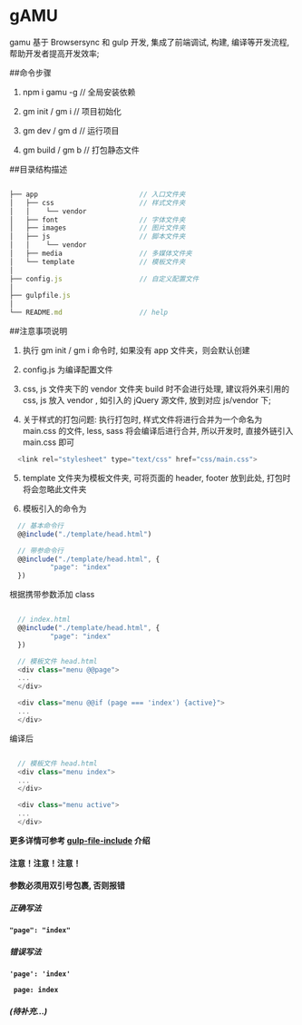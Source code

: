 gAMU
===========================
gamu 基于 Browsersync 和 gulp 开发, 集成了前端调试, 构建, 编译等开发流程, 帮助开发者提高开发效率;


##命令步骤
1. npm i gamu -g      // 全局安装依赖

2. gm init / gm i     // 项目初始化

3. gm dev / gm d      // 运行项目

4. gm build / gm b    // 打包静态文件


##目录结构描述

```javascript

├── app                         // 入口文件夹
│   ├── css                     // 样式文件夹
│   │    └── vendor
│   ├── font                    // 字体文件夹
│   ├── images                  // 图片文件夹
│   ├── js                      // 脚本文件夹
│   │    └── vendor
│   ├── media                   // 多媒体文件夹
│   └── template                // 模板文件夹
│
├── config.js                   // 自定义配置文件
│
├── gulpfile.js
│
└── README.md                   // help

```

##注意事项说明

1. 执行 gm init / gm i 命令时, 如果没有 app 文件夹，则会默认创建

2. config.js 为编译配置文件

3. css, js 文件夹下的 vendor 文件夹 build 时不会进行处理, 建议将外来引用的 css, js 放入 vendor , 如引入的 jQuery 源文件, 放到对应 js/vendor 下;

4. 关于样式的打包问题: 执行打包时, 样式文件将进行合并为一个命名为 main.css 的文件, less, sass 将会编译后进行合并, 所以开发时, 直接外链引入 main.css 即可
  
  ```javascript
    <link rel="stylesheet" type="text/css" href="css/main.css">
  ```

5. template 文件夹为模板文件夹, 可将页面的 header, footer 放到此处, 打包时将会忽略此文件夹

6. 模板引入的命令为 
  ```javascript
    // 基本命令行
    @@include("./template/head.html")

    // 带参命令行
    @@include("./template/head.html", {
			"page": "index"
    })
  ```

  根据携带参数添加 class
  ```javascript

    // index.html
    @@include("./template/head.html", {
			"page": "index"
    })

    // 模板文件 head.html
    <div class="menu @@page">
    ...
    </div>

    <div class="menu @@if (page === 'index') {active}">
    ...
    </div>
  ```
  编译后
  ```javascript

    // 模板文件 head.html
    <div class="menu index">
    ...
    </div>

    <div class="menu active">
    ...
    </div>
  ```
  **更多详情可参考 [gulp-file-include](https://www.npmjs.com/package/gulp-include-file) 介绍**

  #### 注意！注意！注意！
  #### 参数必须用双引号包裹, 否则报错

  ##### 正确写法
  **`"page": "index"`**
  
  ##### 错误写法
  **`'page': 'index'`**

  **` page: index`**

  ##### (待补充...)